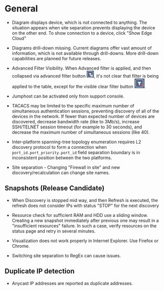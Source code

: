 # General

- Diagram displays device, which is not connected to anything. The
  situation appears when site separation prevents displaying the
  device on the other end. To show connection to a device, click "Show
  Edge Cloud"

- Diagrams drill-down missing. Current diagrams offer vast amount of
  information, which is not available through drill-downs. More
  drill-down capabilities are planned for future releases.

- Advanced Filter Visibility. When Advanced filter is applied, and
  then collapsed via advanced filter button ![advanced filter button](filter_advanced_btn.png),
  it's not clear that filter is being applied to the table, except for
  the visible clear filter button ![clear filter button](filter_clear_btn.png).

- Jumphost can be activated only from support console.

- TACACS may be limited to the specific maximum number of simultaneous
  authentication sessions, preventing discovery of all of the devices in the
  network. If fewer than expected number of devices are discovered, decrease
  bandwidth rate (like to 3Mb/s), increase SSH/TELNET session timeout (for
  example to 30 seconds), and decrease the maximum number of simultaneous
  sessions (like 40).

- Inter-platform spanning-tree topology enumeration requires L2
  discovery protocol to form a connection when
  `port_id.port_priority.port_id` field separation boundary is in
  inconsistent position between the two platforms.

- Site separation - Changing "Firewall in site" and new
  discovery/recalculation can change site names.

## Snapshots (Release Candidate)

- When Discovery is stopped mid way, and then Refresh is executed, the
  refresh does not consider IPs with status "STOP" for the next
  discovery

- Resource check for sufficient RAM and HDD use a sliding window.
  Creating a new snapshot immediately after previous one may result in
  a "insufficient resources" failure. In such a case, verify resources
  on the status page and retry in several minutes.

- Visualization does not work properly in Internet Explorer. Use
  Firefox or Chrome.

- Switching site separation to RegEx can cause issues.

## Duplicate IP detection

- Anycast IP addresses are reported as duplicate addresses.
